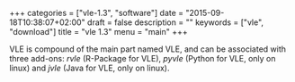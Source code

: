 +++
categories = ["vle-1.3", "software"]
date = "2015-09-18T10:38:07+02:00"
draft = false
description = ""
keywords = ["vle", "download"]
title = "vle 1.3"
menu = "main"
+++

VLE is compound of the main part named VLE, and can be associated with three
add-ons: _rvle_ (R-Package for VLE), _pyvle_ (Python for VLE, only on linux) and
_jvle_ (Java for VLE, only on linux).
